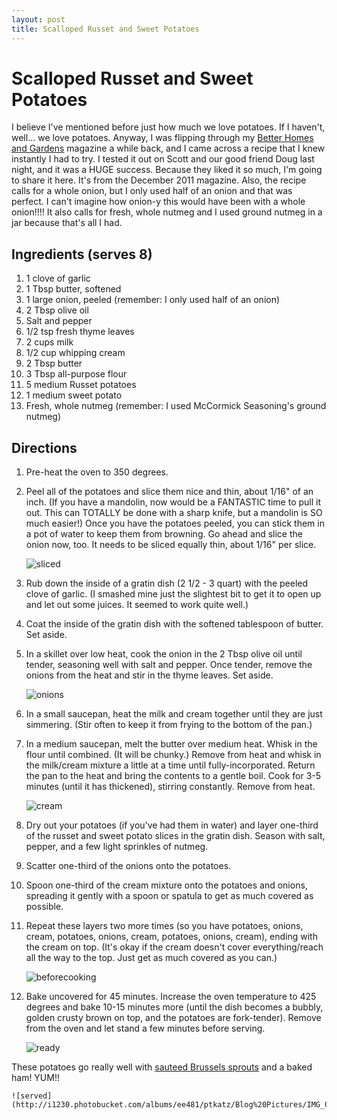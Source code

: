 ```yaml
---
layout: post
title: Scalloped Russet and Sweet Potatoes
---
```


# Scalloped Russet and Sweet Potatoes
I believe I've mentioned before just how much we love potatoes. If I haven't, well... we love potatoes. Anyway, I was flipping through my [Better Homes and Gardens](http://www.bhg.com/) magazine a while 
back, and I came across a recipe that I knew instantly I had to try. I tested it out on Scott and our good friend Doug last night, and it was a HUGE success. Because they 
liked it so much, I'm going to share it here. It's from the December 2011 magazine. Also, the recipe calls for a whole onion, but I only used half of an onion and that was
perfect. I can't imagine how onion-y this would have been with a whole onion!!!! It also calls for fresh, whole nutmeg and I used ground nutmeg in a jar because that's all 
I had. 

## Ingredients (serves 8)
1. 1 clove of garlic
1. 1 Tbsp butter, softened
1. 1 large onion, peeled (remember: I only used half of an onion)
1. 2 Tbsp olive oil
1. Salt and pepper
1. 1/2 tsp fresh thyme leaves
1. 2 cups milk
1. 1/2 cup whipping cream
1. 2 Tbsp butter
1. 3 Tbsp all-purpose flour
1. 5 medium Russet potatoes
1. 1 medium sweet potato
1. Fresh, whole nutmeg (remember: I used McCormick Seasoning's ground nutmeg)

## Directions
1. Pre-heat the oven to 350 degrees.

1. Peel all of the potatoes and slice them nice and thin, about 1/16" of an inch. (If you have a mandolin, now would be a FANTASTIC time to pull it out. This can TOTALLY be
done with a sharp knife, but a mandolin is SO much easier!) Once you have the potatoes peeled, you can stick them in a pot of water to keep them from browning. Go ahead 
and slice the onion now, too. It needs to be sliced equally thin, about 1/16" per slice.

    ![sliced](http://i1230.photobucket.com/albums/ee481/ptkatz/Blog%20Pictures/IMG_0927.jpg)

1. Rub down the inside of a gratin dish (2 1/2 - 3 quart) with the peeled clove of garlic. (I smashed mine just the slightest bit to get it to open up and let out some juices. It seemed to 
work quite well.)

1. Coat the inside of the gratin dish with the softened tablespoon of butter. Set aside.

1. In a skillet over low heat, cook the onion in the 2 Tbsp olive oil until tender, seasoning well with salt and 
pepper. Once tender, remove the onions from the heat and stir in the thyme leaves. Set aside.

    ![onions](http://i1230.photobucket.com/albums/ee481/ptkatz/Blog%20Pictures/IMG_0930.jpg)

1. In a small saucepan, heat the milk and cream together until they are just simmering. (Stir often to keep it from frying to the bottom of the pan.)

1. In a medium saucepan, melt the butter over medium heat. Whisk in the flour until combined. (It will be chunky.) Remove from heat and whisk in the milk/cream mixture a 
little at a time until fully-incorporated. Return the pan to the heat and bring the contents to a gentle boil. Cook for 3-5 minutes (until it has thickened), stirring 
constantly. Remove from heat. 

    ![cream](http://i1230.photobucket.com/albums/ee481/ptkatz/Blog%20Pictures/IMG_0931.jpg)

1. Dry out your potatoes (if you've had them in water) and layer one-third of the russet and sweet potato slices in the gratin dish. Season with salt, pepper, and a few light sprinkles of nutmeg. 

1. Scatter one-third of the onions onto the potatoes. 

1. Spoon one-third of the cream mixture onto the potatoes and onions, spreading it gently with a spoon or spatula to get as much covered as possible. 

1. Repeat these layers two more times (so you have potatoes, onions, cream, potatoes, onions, cream, potatoes, onions, cream), ending with the cream on top. (It's okay if 
the cream doesn't cover everything/reach all the way to the top. Just get as much covered as you can.)

    ![beforecooking](http://i1230.photobucket.com/albums/ee481/ptkatz/Blog%20Pictures/IMG_0934.jpg)

1. Bake uncovered for 45 minutes. Increase the oven temperature to 425 degrees and bake 10-15 minutes more (until the dish becomes a bubbly, golden crusty brown on top, and the
potatoes are fork-tender). Remove from the oven and let stand a few minutes before serving. 

    ![ready](http://i1230.photobucket.com/albums/ee481/ptkatz/Blog%20Pictures/IMG_0935.jpg)

These potatoes go really well with [sauteed Brussels sprouts](http://worldsmyoyster.com/eats/sides/2011/12/01/brussels-sprouts.html) and a baked ham! YUM!!

    ![served](http://i1230.photobucket.com/albums/ee481/ptkatz/Blog%20Pictures/IMG_0937.jpg)